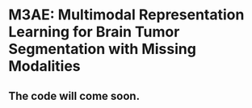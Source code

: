 # M3AE: Multimodal Representation Learning for Brain Tumor Segmentation with Missing Modalities

## The code will come soon.

